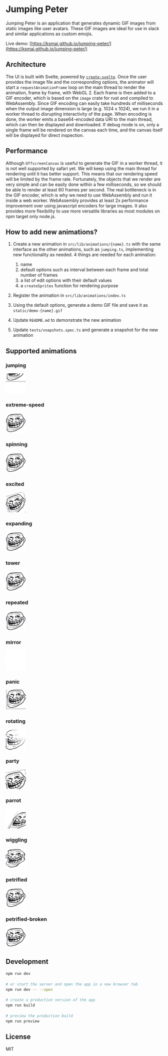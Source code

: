 # Jumping Peter

Jumping Peter is an application that generates dynamic GIF images from static images like user avatars. These GIF images are ideal for use in slack and similar applications as custom emojis.

Live demo: [https://ksmai.github.io/jumping-peter/](https://ksmai.github.io/jumping-peter/)

## Architecture

The UI is built with Svelte, powered by [`create-svelte`](https://github.com/sveltejs/kit/tree/master/packages/create-svelte). Once the user provides the image file and the corresponding options, the animator will start a `requestAnimationFrame` loop on the main thread to render the animation, frame by frame, with WebGL 2. Each frame is then added to a GIF encoder, which is based on the `image` crate for rust and compiled to WebAssembly. Since GIF encoding can easily take hundreds of milliseconds when the output image dimension is large (e.g. 1024 x 1024), we run it in a worker thread to disrupting interactivity of the page. When encoding is done, the worker emits a base64-encoded data URI to the main thread, which can then be displayed and downloaded. If debug mode is on, only a single frame will be rendered on the canvas each time, and the canvas itself will be displayed for direct inspection.

## Performance

Although `OffscreenCanvas` is useful to generate the GIF in a worker thread, it is not well supported by safari yet. We will keep using the main thread for rendering until it has better support. This means that our rendering speed will be limited by the frame rate. Fortunately, the objects that we render are very simple and can be easily done within a few milliseconds, so we should be able to render at least 60 frames per second. The real bottleneck is in the GIF encoder, which is why we need to use WebAssembly and run it inside a web worker. WebAssembly provides at least 2x performance improvement over using javascript encoders for large images. It also provides more flexibility to use more versatile libraries as most modules on npm target only node.js.

## How to add new animations?

1. Create a new animation in `src/lib/animations/{name}.ts` with the same interface as the other animations, such as `jumping.ts`, implementing new functionality as needed. 4 things are needed for each animation:

   1. name
   2. default options such as interval between each frame and total number of frames
   3. a list of edit options with their default values
   4. a `createSprites` function for rendering purpose

2. Register the animation in `src/lib/animations/index.ts`
3. Using the default options, generate a demo GIF file and save it as `static/demo-{name}.gif`
4. Update `README.md` to demonstrate the new animation
5. Update `tests/snapshots.spec.ts` and generate a snapshot for the new animation

## Supported animations

### jumping

![jumping](/static/demo-jumping.gif)

### extreme-speed

![extreme-speed](/static/demo-extreme-speed.gif)

### spinning

![spinning](/static/demo-spinning.gif)

### excited

![excited](/static/demo-excited.gif)

### expanding

![expanding](/static/demo-expanding.gif)

### tower

![tower](/static/demo-tower.gif)

### repeated

![repeated](/static/demo-repeated.gif)

### mirror

![mirror](/static/demo-mirror.gif)

### panic

![panic](/static/demo-panic.gif)

### rotating

![rotating](/static/demo-rotating.gif)

### party

![party](/static/demo-party.gif)

### parrot

![parrot](/static/demo-parrot.gif)

### wiggling

![wiggling](/static/demo-wiggling.gif)

### petrified

![petrified](/static/demo-petrified.gif)

### petrified-broken

![petrified-broken](/static/demo-petrified-broken.gif)

## Development

```bash
npm run dev

# or start the server and open the app in a new browser tab
npm run dev -- --open

# create a production version of the app
npm run build

# preview the production build
npm run preview
```

## License

MIT

